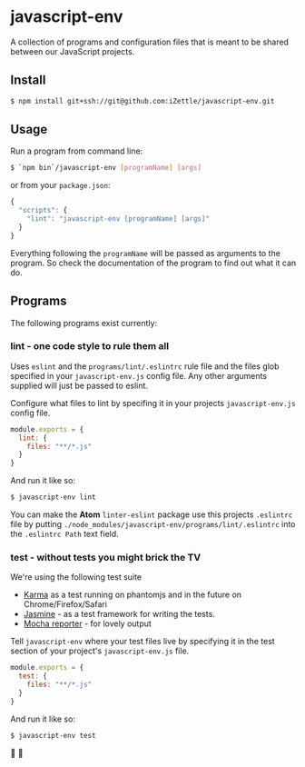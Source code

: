 # javascript-env
A collection of programs and configuration files that is meant to be shared between our JavaScript projects.

## Install
```sh
$ npm install git+ssh://git@github.com:iZettle/javascript-env.git
```

## Usage
Run a program from command line:
```sh
$ `npm bin`/javascript-env [programName] [args]
```
or from your `package.json`:
```js
{
  "scripts": {
    "lint": "javascript-env [programName] [args]"
  }
}
```

Everything following the `programName` will be passed as arguments to the program. So check the documentation of the program to find out what it can do.

## Programs
The following programs exist currently:

### lint - one code style to rule them all
Uses `eslint` and the `programs/lint/.eslintrc` rule file and the files glob specified in your `javascript-env.js` config file. Any other arguments supplied will just be passed to eslint.

Configure what files to lint by specifing it in your projects `javascript-env.js` config file.
```js
module.exports = {
  lint: {
    files: "**/*.js"
  }
}
```

And run it like so:
```sh
$ javascript-env lint
```

You can make the **Atom** `linter-eslint` package use this projects `.eslintrc` file by putting `./node_modules/javascript-env/programs/lint/.eslintrc` into the `.eslintrc Path` text field.

### test - without tests you might brick the TV

We're using the following test suite

- [Karma](https://karma-runner.github.io/1.0/index.html) as a test running on
    phantomjs and in the future on Chrome/Firefox/Safari
- [Jasmine](http://jasmine.github.io/) - as a test framework for writing the
    tests.
- [Mocha reporter](https://www.npmjs.com/package/karma-mocha-reporter) - for
    lovely output

Tell `javascript-env` where your test files live by specifying it in the test section of your project's `javascript-env.js` file.

```js
module.exports = {
  test: {
    files: "**/*.js"
  }
}
```

And run it like so:

```sh
$ javascript-env test
```

:ring:
:fish_cake:

